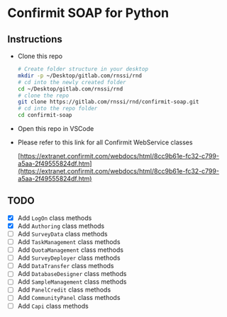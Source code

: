 # Confirmit SOAP for Python

## Instructions

* Clone this repo 

  ```bash
  # Create folder structure in your desktop
  mkdir -p ~/Desktop/gitlab.com/rnssi/rnd
  # cd into the newly created folder
  cd ~/Desktop/gitlab.com/rnssi/rnd
  # clone the repo
  git clone https://gitlab.com/rnssi/rnd/confirmit-soap.git
  # cd into the repo folder
  cd confirmit-soap
  ```

* Open this repo in VSCode
* Please refer to this link for all Confirmit WebService classes

  [https://extranet.confirmit.com/webdocs/html/8cc9b61e-fc32-c799-a5aa-2f49555824df.htm](https://extranet.confirmit.com/webdocs/html/8cc9b61e-fc32-c799-a5aa-2f49555824df.htm)

## TODO

* [x] Add `LogOn` class methods
* [x] Add `Authoring` class methods
* [ ] Add `SurveyData` class methods
* [ ] Add `TaskManagement` class methods
* [ ] Add `QuotaManagement` class methods
* [ ] Add `SurveyDeployer` class methods
* [ ] Add `DataTransfer` class methods
* [ ] Add `DatabaseDesigner` class methods
* [ ] Add `SampleManagement` class methods
* [ ] Add `PanelCredit` class methods
* [ ] Add `CommunityPanel` class methods
* [ ] Add `Capi` class methods
